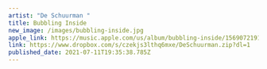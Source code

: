 ```yaml
---
artist: "De Schuurman "
title: Bubbling Inside
new_image: /images/bubbling-inside.jpg
apple_link: https://music.apple.com/us/album/bubbling-inside/1569072191
link: https://www.dropbox.com/s/czekjs3lthq6mxe/DeSchuurman.zip?dl=1
published_date: 2021-07-11T19:35:38.785Z
---
```

